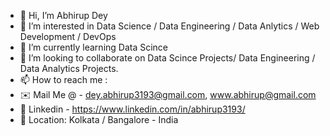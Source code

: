 - 👋 Hi, I’m Abhirup Dey
- 👀 I’m interested in Data Science / Data Engineering / Data Anlytics / Web Development / DevOps
- 🌱 I’m currently learning Data Scince
- 💞️ I’m looking to collaborate on Data Scince Projects/ Data Engineering / Data Analytics Projects.
- 📫 How to reach me : 
- :envelope: Mail Me @ - dey.abhirup3193@gmail.com, www.abhirup@gmail.com
- :briefcase: Linkedin - https://www.linkedin.com/in/abhirup3193/
- :round_pushpin: Location: Kolkata / Bangalore - India      
           

<!---
abhirup3193/abhirup3193 is a ✨ special ✨ repository because its `README.md` (this file) appears on your GitHub profile.
You can click the Preview link to take a look at your changes.
--->
